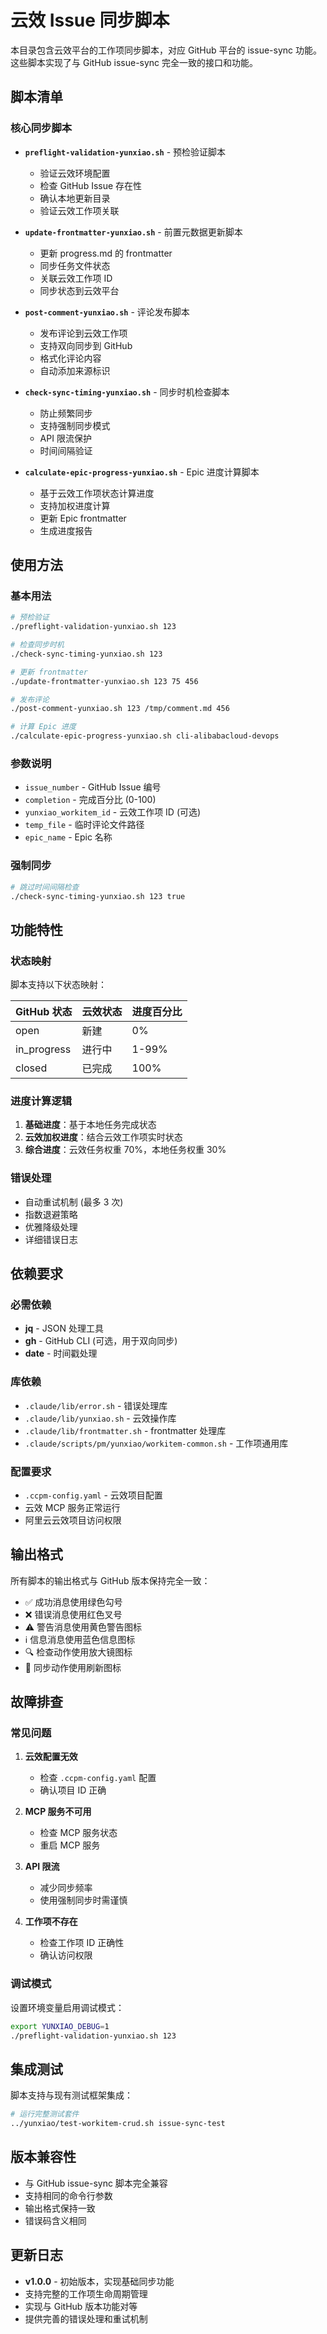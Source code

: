 # 云效 Issue 同步脚本

本目录包含云效平台的工作项同步脚本，对应 GitHub 平台的 issue-sync 功能。这些脚本实现了与 GitHub issue-sync 完全一致的接口和功能。

## 脚本清单

### 核心同步脚本

- **`preflight-validation-yunxiao.sh`** - 预检验证脚本
  - 验证云效环境配置
  - 检查 GitHub Issue 存在性
  - 确认本地更新目录
  - 验证云效工作项关联

- **`update-frontmatter-yunxiao.sh`** - 前置元数据更新脚本
  - 更新 progress.md 的 frontmatter
  - 同步任务文件状态
  - 关联云效工作项 ID
  - 同步状态到云效平台

- **`post-comment-yunxiao.sh`** - 评论发布脚本
  - 发布评论到云效工作项
  - 支持双向同步到 GitHub
  - 格式化评论内容
  - 自动添加来源标识

- **`check-sync-timing-yunxiao.sh`** - 同步时机检查脚本
  - 防止频繁同步
  - 支持强制同步模式
  - API 限流保护
  - 时间间隔验证

- **`calculate-epic-progress-yunxiao.sh`** - Epic 进度计算脚本
  - 基于云效工作项状态计算进度
  - 支持加权进度计算
  - 更新 Epic frontmatter
  - 生成进度报告

## 使用方法

### 基本用法

```bash
# 预检验证
./preflight-validation-yunxiao.sh 123

# 检查同步时机
./check-sync-timing-yunxiao.sh 123

# 更新 frontmatter
./update-frontmatter-yunxiao.sh 123 75 456

# 发布评论
./post-comment-yunxiao.sh 123 /tmp/comment.md 456

# 计算 Epic 进度
./calculate-epic-progress-yunxiao.sh cli-alibabacloud-devops
```

### 参数说明

- `issue_number` - GitHub Issue 编号
- `completion` - 完成百分比 (0-100)
- `yunxiao_workitem_id` - 云效工作项 ID (可选)
- `temp_file` - 临时评论文件路径
- `epic_name` - Epic 名称

### 强制同步

```bash
# 跳过时间间隔检查
./check-sync-timing-yunxiao.sh 123 true
```

## 功能特性

### 状态映射

脚本支持以下状态映射：

| GitHub 状态 | 云效状态 | 进度百分比 |
|------------|---------|----------|
| open | 新建 | 0% |
| in_progress | 进行中 | 1-99% |
| closed | 已完成 | 100% |

### 进度计算逻辑

1. **基础进度**：基于本地任务完成状态
2. **云效加权进度**：结合云效工作项实时状态
3. **综合进度**：云效任务权重 70%，本地任务权重 30%

### 错误处理

- 自动重试机制 (最多 3 次)
- 指数退避策略
- 优雅降级处理
- 详细错误日志

## 依赖要求

### 必需依赖

- **jq** - JSON 处理工具
- **gh** - GitHub CLI (可选，用于双向同步)
- **date** - 时间戳处理

### 库依赖

- `.claude/lib/error.sh` - 错误处理库
- `.claude/lib/yunxiao.sh` - 云效操作库
- `.claude/lib/frontmatter.sh` - frontmatter 处理库
- `.claude/scripts/pm/yunxiao/workitem-common.sh` - 工作项通用库

### 配置要求

- `.ccpm-config.yaml` - 云效项目配置
- 云效 MCP 服务正常运行
- 阿里云云效项目访问权限

## 输出格式

所有脚本的输出格式与 GitHub 版本保持完全一致：

- ✅ 成功消息使用绿色勾号
- ❌ 错误消息使用红色叉号
- ⚠️ 警告消息使用黄色警告图标
- ℹ️ 信息消息使用蓝色信息图标
- 🔍 检查动作使用放大镜图标
- 🔄 同步动作使用刷新图标

## 故障排查

### 常见问题

1. **云效配置无效**
   - 检查 `.ccpm-config.yaml` 配置
   - 确认项目 ID 正确

2. **MCP 服务不可用**
   - 检查 MCP 服务状态
   - 重启 MCP 服务

3. **API 限流**
   - 减少同步频率
   - 使用强制同步时需谨慎

4. **工作项不存在**
   - 检查工作项 ID 正确性
   - 确认访问权限

### 调试模式

设置环境变量启用调试模式：

```bash
export YUNXIAO_DEBUG=1
./preflight-validation-yunxiao.sh 123
```

## 集成测试

脚本支持与现有测试框架集成：

```bash
# 运行完整测试套件
../yunxiao/test-workitem-crud.sh issue-sync-test
```

## 版本兼容性

- 与 GitHub issue-sync 脚本完全兼容
- 支持相同的命令行参数
- 输出格式保持一致
- 错误码含义相同

## 更新日志

- **v1.0.0** - 初始版本，实现基础同步功能
- 支持完整的工作项生命周期管理
- 实现与 GitHub 版本功能对等
- 提供完善的错误处理和重试机制